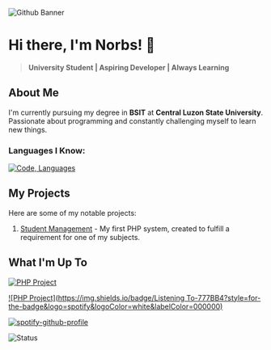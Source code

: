 ![Github Banner](https://github.com/user-attachments/assets/2ab9f023-43b1-4d27-b8c8-9a1a5e55a98d)
# Hi there, I'm Norbs! 👋
> **University Student | Aspiring Developer | Always Learning**
> 
## About Me
I'm currently pursuing my degree in **BSIT** at **Central Luzon State University**. Passionate about programming and constantly challenging myself to learn new things.

### Languages I Know:
[![Code, Languages](https://skillicons.dev/icons?i=html,css,php,java,c)](https://skillicons.dev)

## My Projects
Here are some of my notable projects:
1. [Student Management](https://github.com/Norezy/StudentManagement) - My first PHP system, created to fulfill a requirement for one of my subjects.

## What I'm Up To
[![PHP Project](https://img.shields.io/badge/Working_On-New_PHP_System-777BB4?style=for-the-badge&logo=php&logoColor=white&labelColor=000000)](https://github.com/your-repo)

[![PHP Project](https://img.shields.io/badge/Listening To-777BB4?style=for-the-badge&logo=spotify&logoColor=white&labelColor=000000)](https://github.com/your-repo)

[![spotify-github-profile](https://spotify-github-profile.kittinanx.com/api/view?uid=9jmvci8p9jmi8kaogxh583vyk&cover_image=true&theme=novatorem&show_offline=false&background_color=121212&interchange=false&bar_color=53b14f&bar_color_cover=false)](https://github.com/kittinan/spotify-github-profile)



![Status](https://img.shields.io/badge/Currently-Online-brightgreen)







